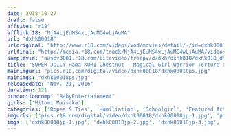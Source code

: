 ```yaml
---
date: 2018-10-27
draft: false
affsite: "r18"
afflinkr18: "NjA4LjEuMS4xLjAuMC4wLjAuMA"
url: "dxhk00018"
urloriginal: "http://www.r18.com/videos/vod/movies/detail/-/id=dxhk00018"
urlfinal: "http://media.r18.com/track/NjA4LjEuMS4xLjAuMC4wLjAuMA/videos/vod/movies/detail/-/id=dxhk00018"
samplevid: "awspv3001.r18.com/litevideo/freepv/d/dxh/dxhk018/dxhk018_dmb_w.mp4"
title: "SUPER JUICY Hama KURI Chestnut - Magical Girl Warrior Torture Elegy - Chapter 18 Hitomi Maizaka"
mainimgurl: "pics.r18.com/digital/video/dxhk00018/dxhk00018ps.jpg"
mainimgs: "dxhk00018ps.jpg"
releasedate: "Nov. 21, 2016"
duration: 121
productioncomp: "BabyEntertainment"
girls: ['Hitomi Maisaka']
categories: ['Ropes & Ties', 'Humiliation', 'Schoolgirl', 'Featured Actress', 'Hi-Def']
imgurls: ['pics.r18.com/digital/video/dxhk00018/dxhk00018jp-1.jpg', 'pics.r18.com/digital/video/dxhk00018/dxhk00018jp-2.jpg', 'pics.r18.com/digital/video/dxhk00018/dxhk00018jp-3.jpg', 'pics.r18.com/digital/video/dxhk00018/dxhk00018jp-4.jpg', 'pics.r18.com/digital/video/dxhk00018/dxhk00018jp-5.jpg', 'pics.r18.com/digital/video/dxhk00018/dxhk00018jp-6.jpg', 'pics.r18.com/digital/video/dxhk00018/dxhk00018jp-7.jpg', 'pics.r18.com/digital/video/dxhk00018/dxhk00018jp-8.jpg', 'pics.r18.com/digital/video/dxhk00018/dxhk00018jp-9.jpg', 'pics.r18.com/digital/video/dxhk00018/dxhk00018jp-10.jpg', 'pics.r18.com/digital/video/dxhk00018/dxhk00018jp-11.jpg', 'pics.r18.com/digital/video/dxhk00018/dxhk00018jp-12.jpg', 'pics.r18.com/digital/video/dxhk00018/dxhk00018jp-13.jpg', 'pics.r18.com/digital/video/dxhk00018/dxhk00018jp-14.jpg', 'pics.r18.com/digital/video/dxhk00018/dxhk00018jp-15.jpg', 'pics.r18.com/digital/video/dxhk00018/dxhk00018jp-16.jpg', 'pics.r18.com/digital/video/dxhk00018/dxhk00018jp-17.jpg', 'pics.r18.com/digital/video/dxhk00018/dxhk00018jp-18.jpg', 'pics.r18.com/digital/video/dxhk00018/dxhk00018jp-19.jpg', 'pics.r18.com/digital/video/dxhk00018/dxhk00018jp-20.jpg']
imgs: ['dxhk00018jp-1.jpg', 'dxhk00018jp-2.jpg', 'dxhk00018jp-3.jpg', 'dxhk00018jp-4.jpg', 'dxhk00018jp-5.jpg', 'dxhk00018jp-6.jpg', 'dxhk00018jp-7.jpg', 'dxhk00018jp-8.jpg', 'dxhk00018jp-9.jpg', 'dxhk00018jp-10.jpg', 'dxhk00018jp-11.jpg', 'dxhk00018jp-12.jpg', 'dxhk00018jp-13.jpg', 'dxhk00018jp-14.jpg', 'dxhk00018jp-15.jpg', 'dxhk00018jp-16.jpg', 'dxhk00018jp-17.jpg', 'dxhk00018jp-18.jpg', 'dxhk00018jp-19.jpg', 'dxhk00018jp-20.jpg']
---
```

